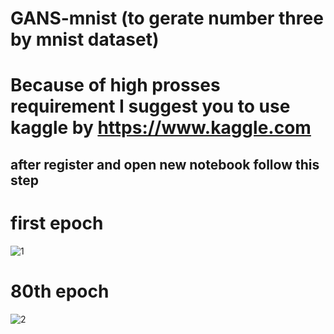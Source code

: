 # GANS-mnist (to gerate number three by mnist dataset)
# Because of high prosses requirement I suggest you to use kaggle by https://www.kaggle.com 
## after register and open new notebook follow this step
# first epoch 
![1](https://github.com/hbehrad/GANS-mnist/assets/129836235/6adce2ca-ee69-4324-ae88-c4d4256d0617)
# 80th epoch
![2](https://github.com/hbehrad/GANS-mnist/assets/129836235/0d7c380a-b74a-456c-a7b4-24782f54d9a2)



